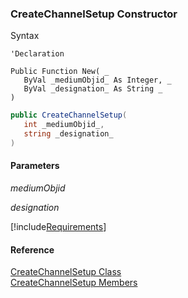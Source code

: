 ﻿### CreateChannelSetup Constructor

Syntax

```vbnet
'Declaration

Public Function New( _
   ByVal _mediumObjid_ As Integer, _
   ByVal _designation_ As String _
)
```

```csharp
public CreateChannelSetup( 
   int _mediumObjid_,
   string _designation_
)
```

#### Parameters

_mediumObjid_

_designation_

[!include[Requirements](../partials/requirements.md)]

#### Reference

[CreateChannelSetup Class](FChoice.Toolkits.Clarify~FChoice.Toolkits.Clarify.Interfaces.CreateChannelSetup.md)  
[CreateChannelSetup Members](FChoice.Toolkits.Clarify~FChoice.Toolkits.Clarify.Interfaces.CreateChannelSetup_members.md)